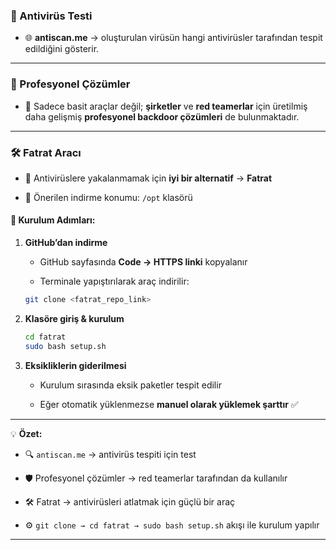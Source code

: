 ### 🔎 Antivirüs Testi

- 🌐 **antiscan.me** → oluşturulan virüsün hangi antivirüsler tarafından tespit edildiğini gösterir.
    

---

### 🏢 Profesyonel Çözümler

- 🚀 Sadece basit araçlar değil; **şirketler** ve **red teamerlar** için üretilmiş daha gelişmiş **profesyonel backdoor çözümleri** de bulunmaktadır.
    

---

### 🛠️ Fatrat Aracı

- 📌 Antivirüslere yakalanmamak için **iyi bir alternatif** → **Fatrat**
    
- 📂 Önerilen indirme konumu: `/opt` klasörü
    

#### 🔽 Kurulum Adımları:

1. **GitHub’dan indirme**
    
    - GitHub sayfasında **Code → HTTPS linki** kopyalanır
        
    - Terminale yapıştırılarak araç indirilir:
        
    
    ```bash
    git clone <fatrat_repo_link>
    ```
    
2. **Klasöre giriş & kurulum**
    
    ```bash
    cd fatrat
    sudo bash setup.sh
    ```
    
3. **Eksikliklerin giderilmesi**
    
    - Kurulum sırasında eksik paketler tespit edilir
        
    - Eğer otomatik yüklenmezse **manuel olarak yüklemek şarttır** ✅
        

---

💡 **Özet:**

- 🔍 `antiscan.me` → antivirüs tespiti için test
    
- 🛡️ Profesyonel çözümler → red teamerlar tarafından da kullanılır
    
- 🛠️ Fatrat → antivirüsleri atlatmak için güçlü bir araç
    
- ⚙️ `git clone → cd fatrat → sudo bash setup.sh` akışı ile kurulum yapılır
    

---